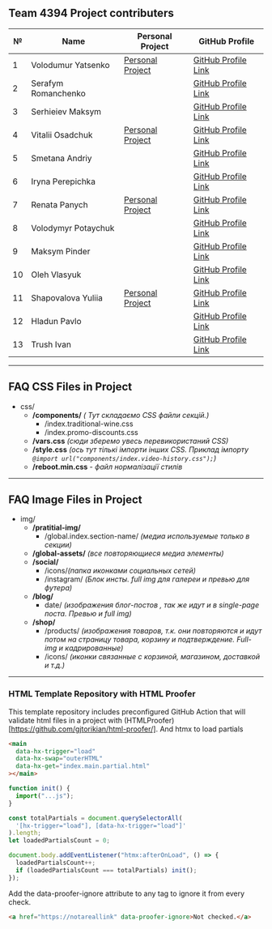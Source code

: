 ## Team 4394 Project contributers

| №   | Name                | Personal Project                                                             | GitHub Profile                                            |
| --- | ------------------- | ---------------------------------------------------------------------------- | --------------------------------------------------------- |
| 1   | Volodumur Yatsenko  | [Personal Project](https://github.com/vovan22/Task-1-advanced)               | [GitHub Profile Link](https://github.com/vovan22)         |
| 2   | Serafym Romanchenko |                                                                              | [GitHub Profile Link](https://github.com/Serafym42)       |
| 3   | Serhieiev Maksym    |                                                                              | [GitHub Profile Link](https://github.com/Lavo4nik)        |
| 4   | Vitalii Osadchuk    | [Personal Project](https://github.com/VitaliyOsadchuk/Business_landing_page) | [GitHub Profile Link](https://github.com/VitaliyOsadchuk) |
| 5   | Smetana Andriy      |                                                                              | [GitHub Profile Link](https://github.com/AndriyLike)      |
| 6   | Iryna Perepichka    |                                                                              | [GitHub Profile Link](https://github.com/moonlesse)       |
| 7   | Renata Panych       | [Personal Project](https://github.com/RenataPanych/project)                  | [GitHub Profile Link](https://github.com/RenataPanych)    |
| 8   | Volodymyr Potaychuk |                                                                              | [GitHub Profile Link](https://github.com/Lwowsky/html)    |
| 9   | Maksym Pinder       |                                                                              | [GitHub Profile Link](https://github.com/PinderMaksim)    |
| 10  | Oleh Vlasyuk        |                                                                              | [GitHub Profile Link](https://github.com/Oleh-323)        |
| 11  | Shapovalova Yuliia  | [Personal Project](https://github.com/julishapovalova/html-web-project)      | [GitHub Profile Link](https://github.com/julishapovalova) |
| 12  | Hladun Pavlo        |                                                                              | [GitHub Profile Link](https://github.com/HladunPavlo)     |
| 13  | Trush Ivan          |                                                                              | [GitHub Profile Link](https://github.com/TrushIvan)       |

---

## FAQ CSS Files in Project

- css/
  - **/components/** _( Тут складаємо CSS файли секцій.)_
    - /index.traditional-wine.css
    - /index.promo-discounts.css
  - **/vars.css** _(сюди зберемо увесь перевикористаний CSS)_
  - **/style.css** _(ось тут тількі імпорти інших CSS. Приклад імпорту `@import url("components/index.video-history.css");`)_
  - **/reboot.min.css** - _файл нормалізації стилів_

---

## FAQ Image Files in Project

- img/
  - **/pratitial-img/**
    - /global.index.section-name/ _(медиа используемые только в секции)_
  - **/global-assets/** _(все повторяющиеся медиа элементы)_
  - **/social/**
    - /icons/_(папка иконками социальных сетей)_
    - /instagram/ _(Блок инсты. full img для галереи и превью для футера)_
  - **/blog/**
    - date/ _(изображения блог-постов , так же идут и в single-page поста. Превью и full img)_
  - **/shop/**
    - /products/ _(изображения товаров, т.к. они повторяются и идут потом на страницу товара, корзину и подтверждение. Full-img и кадрированные)_
    - /icons/ _(иконки связанные с корзиной, магазином, доставкой и т.д.)_

---

### HTML Template Repository with HTML Proofer

This template repository includes preconfigured GitHub Action that will validate html files in a project with (HTMLProofer)[https://github.com/gjtorikian/html-proofer/].
And htmx to load partials

```html
<main
  data-hx-trigger="load"
  data-hx-swap="outerHTML"
  data-hx-get="index.main.partial.html"
></main>
```

```js
function init() {
  import("...js");
}

const totalPartials = document.querySelectorAll(
  '[hx-trigger="load"], [data-hx-trigger="load"]'
).length;
let loadedPartialsCount = 0;

document.body.addEventListener("htmx:afterOnLoad", () => {
  loadedPartialsCount++;
  if (loadedPartialsCount === totalPartials) init();
});
```

Add the data-proofer-ignore attribute to any tag to ignore it from every check.

```html
<a href="https://notareallink" data-proofer-ignore>Not checked.</a>
```
